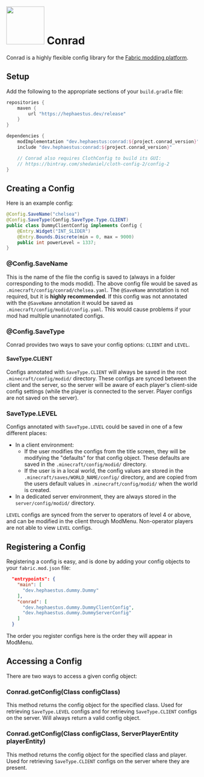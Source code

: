 # <img src="https://raw.githubusercontent.com/Hephaestus-Dev/Conrad/master/Conrad.png" width=100px style="display: inline-block;"></img> Conrad
Conrad is a highly flexible config library for the [Fabric modding platform](https://fabricmc.net/).

## Setup
Add the following to the appropriate sections of your `build.gradle` file:
```groovy
repositories {
    maven {
        url "https://hephaestus.dev/release"
    }
}

dependencies {
    modImplementation "dev.hephaestus:conrad:${project.conrad_version}"
    include "dev.hephaestus:conrad:${project.conrad_version}"

    // Conrad also requires ClothConfig to build its GUI:
    // https://bintray.com/shedaniel/cloth-config-2/config-2
}
```

## Creating a Config
Here is an example config:
```java
@Config.SaveName("chelsea")
@Config.SaveType(Config.SaveType.Type.CLIENT)
public class DummyClientConfig implements Config {
	@Entry.Widget("INT_SLIDER")
	@Entry.Bounds.Discrete(min = 0, max = 9000)
	public int powerLevel = 1337;
}
```

### @Config.SaveName
This is the name of the file the config is saved to (always in a folder corresponding to the mods modid). The above config file would be saved as `.minecraft/config/conrad/chelsea.yaml`. The `@SaveName` annotation is not required, but it is **highly recommended**. If this config was not annotated with the `@SaveName` annotation it would be saved as `.minecraft/config/modid/config.yaml`. This would cause problems if your mod had multiple unannotated configs.

### @Config.SaveType
Conrad provides two ways to save your config options: `CLIENT` and `LEVEL`.

#### SaveType.CLIENT
Configs annotated with `SaveType.CLIENT` will always be saved in the root `.minecraft/config/modid/` directory. These configs are synced between the client and the server, so the server will be aware of each player's client-side config settings (while the player is connected to the server. Player configs are not saved on the server).

### SaveType.LEVEL
Configs annotated with `SaveType.LEVEL` could be saved in one of a few different places:
* In a client environment:
  * If the user modifies the configs from the title screen, they will be modifying the "defaults" for that config object. These defaults are saved in the `.minecraft/config/modid/` directory.
  * If the user is in a local world, the config values are stored in the `.minecraft/saves/WORLD_NAME/config/` directory, and are copied from the users default values in `.minecraft/config/modid/` when the world is created.
* In a dedicated server environment, they are always stored in the `server/config/modid/` directory.

`LEVEL` configs are synced from the server to operators of level 4 or above, and can be modified in the client through ModMenu. Non-operator players are not able to view `LEVEL` configs.

## Registering a Config
Registering a config is easy, and is done by adding your config objects to your `fabric.mod.json` file:
```json
  "entrypoints": {
    "main": [
      "dev.hephaestus.dummy.Dummy"
    ],
    "conrad": [
      "dev.hephaestus.dummy.DummyClientConfig",
      "dev.hephaestus.dummy.DummyServerConfig"
    ]
  }
```
The order you register configs here is the order they will appear in ModMenu.

## Accessing a Config
There are two ways to access a given config object:

### Conrad.getConfig(Class configClass)
This method returns the config object for the specified class. Used for retrieving `SaveType.LEVEL` configs and for retrieving `SaveType.CLIENT` configs on the server. Will always return a valid config object.

### Conrad.getConfig(Class configClass, ServerPlayerEntity playerEntity)
This method returns the config object for the specified class and player. Used for retrieving `SaveType.CLIENT` configs on the server where they are present.
